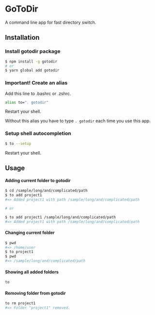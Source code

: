 # GoToDir

A command line app for fast directory switch.

## Installation

### Install gotodir package

```bash
$ npm install -g gotodir
# or
$ yarn global add gotodir
```

### Important! Create an alias

Add this line to .bashrc or .zshrc.

```bash
alias to=". gotodir"
```

Restart your shell.

Without this alias you have to type `. gotodir` each time you use this app.

### Setup shell autocompletion

```bash
$ to --setup
```

Restart your shell.

## Usage

#### Adding current folder to gotodir

```bash
$ cd /sample/long/and/complicated/path
$ to add project1
#=> Added project1 with path /sample/long/and/complicated/path

# or

$ to add project1 /sample/long/and/complicated/path
#=> Added project1 with path /sample/long/and/complicated/path
```

#### Changing current folder

```bash
$ pwd
#=> /home/user
$ to project1
$ pwd
#=> /sample/long/and/complicated/path
```

#### Showing all added folders

```bash
to
```

#### Removing folder from gotodir

```bash
to rm project1
#=> Folder "project1" removed.
```
